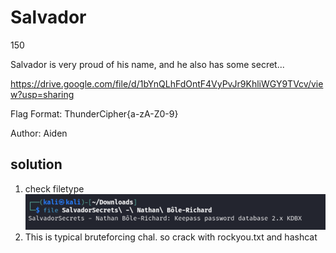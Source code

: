#  Salvador
150

Salvador is very proud of his name, and he also has some secret...

https://drive.google.com/file/d/1bYnQLhFdOntF4VyPvJr9KhliWGY9TVcv/view?usp=sharing

Flag Format: ThunderCipher{a-zA-Z0-9}

Author: Aiden

## solution

1. check filetype
![filetype](assets/salvador/image.png)
2. This is typical bruteforcing chal. so crack with rockyou.txt and hashcat
